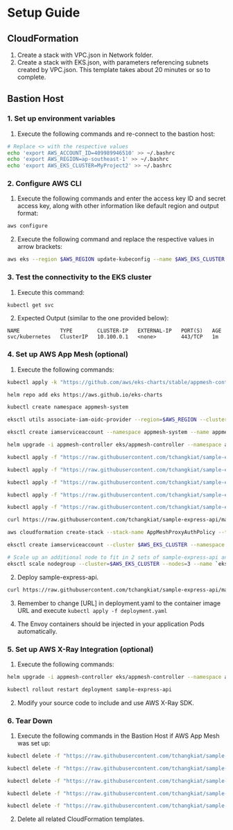 # Setup Guide

## CloudFormation

1. Create a stack with VPC.json in Network folder.
2. Create a stack with EKS.json, with parameters referencing subnets created by VPC.json. This template takes about 20 minutes or so to complete.

## Bastion Host

### 1. Set up environment variables

1. Execute the following commands and re-connect to the bastion host:

```bash
# Replace <> with the respective values
echo 'export AWS_ACCOUNT_ID=409989946510' >> ~/.bashrc
echo 'export AWS_REGION=ap-southeast-1' >> ~/.bashrc
echo 'export AWS_EKS_CLUSTER=MyProject2' >> ~/.bashrc
```

### 2. Configure AWS CLI

1. Execute the following commands and enter the access key ID and secret access key, along with other information like default region and output format:

```bash
aws configure
```

2. Execute the following command and replace the respective values in arrow brackets:

```bash
aws eks --region $AWS_REGION update-kubeconfig --name $AWS_EKS_CLUSTER
```

### 3. Test the connectivity to the EKS cluster

1. Execute this command:

```bash
kubectl get svc
```

2. Expected Output (similar to the one provided below):

```
NAME             TYPE        CLUSTER-IP   EXTERNAL-IP   PORT(S)   AGE
svc/kubernetes   ClusterIP   10.100.0.1   <none>        443/TCP   1m
```

### 4. Set up AWS App Mesh (optional)

1. Execute the following commands:

```bash
kubectl apply -k "https://github.com/aws/eks-charts/stable/appmesh-controller/crds?ref=master"

helm repo add eks https://aws.github.io/eks-charts

kubectl create namespace appmesh-system

eksctl utils associate-iam-oidc-provider --region=$AWS_REGION --cluster=$AWS_EKS_CLUSTER --approve

eksctl create iamserviceaccount --namespace appmesh-system --name appmesh-controller --attach-policy-arn arn:aws:iam::aws:policy/AWSCloudMapFullAccess,arn:aws:iam::aws:policy/AWSAppMeshFullAccess,arn:aws:iam::aws:policy/AWSXRayDaemonWriteAccess --cluster $AWS_EKS_CLUSTER --approve

helm upgrade -i appmesh-controller eks/appmesh-controller --namespace appmesh-system --set region=$AWS_REGION --set serviceAccount.create=false --set serviceAccount.name=appmesh-controller

kubectl apply -f "https://raw.githubusercontent.com/tchangkiat/sample-express-api/master/k8s/eks/appmesh-namespace.yaml"

kubectl apply -f "https://raw.githubusercontent.com/tchangkiat/sample-express-api/master/k8s/eks/appmesh.yaml"

kubectl apply -f "https://raw.githubusercontent.com/tchangkiat/sample-express-api/master/k8s/eks/appmesh-virtualnode.yaml"

kubectl apply -f "https://raw.githubusercontent.com/tchangkiat/sample-express-api/master/k8s/eks/appmesh-virtualrouter.yaml"

kubectl apply -f "https://raw.githubusercontent.com/tchangkiat/sample-express-api/master/k8s/eks/appmesh-virtualservice.yaml"

curl https://raw.githubusercontent.com/tchangkiat/sample-express-api/master/k8s/eks/proxy-auth-cf.json -o proxy-auth-cf.json

aws cloudformation create-stack --stack-name AppMeshProxyAuthPolicy --template-body file://proxy-auth-cf.json --parameters ParameterKey=MeshName,ParameterValue=default-mesh --capabilities CAPABILITY_NAMED_IAM

eksctl create iamserviceaccount --cluster $AWS_EKS_CLUSTER --namespace default --name sample-express-api-service --attach-policy-arn arn:aws:iam::$AWS_ACCOUNT_ID:policy/AppMeshProxyAuth-default-mesh --override-existing-serviceaccounts --approve

# Scale up an additional node to fit in 2 sets of sample-express-api and 1 set of AWS App Mesh Pods
eksctl scale nodegroup --cluster=$AWS_EKS_CLUSTER --nodes=3 --name `eksctl get nodegroup --cluster $AWS_EKS_CLUSTER | grep 'EKSNodeGroup' | awk '{print $2}'`
```

2. Deploy sample-express-api.

```bash
curl https://raw.githubusercontent.com/tchangkiat/sample-express-api/master/k8s/deployment.yaml -o deployment.yaml
```

3. Remember to change [URL] in deployment.yaml to the container image URL and execute ```kubectl apply -f deployment.yaml```

4. The Envoy containers should be injected in your application Pods automatically.

### 5. Set up AWS X-Ray Integration (optional)

1. Execute the following commands:

```bash
helm upgrade -i appmesh-controller eks/appmesh-controller --namespace appmesh-system --set region=$AWS_REGION --set serviceAccount.create=false --set serviceAccount.name=appmesh-controller --set tracing.enabled=true --set tracing.provider=x-ray

kubectl rollout restart deployment sample-express-api
```

2. Modify your source code to include and use AWS X-Ray SDK.

### 6. Tear Down

1. Execute the following commands in the Bastion Host if AWS App Mesh was set up:

```bash
kubectl delete -f "https://raw.githubusercontent.com/tchangkiat/sample-express-api/master/k8s/deployment.yaml"

kubectl delete -f "https://raw.githubusercontent.com/tchangkiat/sample-express-api/master/k8s/eks/appmesh-virtualservice.yaml"

kubectl delete -f "https://raw.githubusercontent.com/tchangkiat/sample-express-api/master/k8s/eks/appmesh-virtualrouter.yaml"

kubectl delete -f "https://raw.githubusercontent.com/tchangkiat/sample-express-api/master/k8s/eks/appmesh-virtualnode.yaml"

kubectl delete -f "https://raw.githubusercontent.com/tchangkiat/sample-express-api/master/k8s/eks/appmesh.yaml"
```

2. Delete all related CloudFormation templates.
